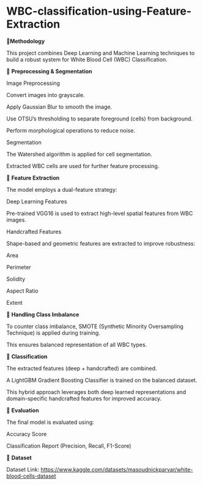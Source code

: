 # WBC-classification-using-Feature-Extraction
📌**Methodology**

This project combines Deep Learning and Machine Learning techniques to build a robust system for White Blood Cell (WBC) Classification.

🔹 **Preprocessing & Segmentation**

Image Preprocessing

Convert images into grayscale.

Apply Gaussian Blur to smooth the image.

Use OTSU’s thresholding to separate foreground (cells) from background.

Perform morphological operations to reduce noise.

Segmentation

The Watershed algorithm is applied for cell segmentation.

Extracted WBC cells are used for further feature processing.

🔹 **Feature Extraction**

The model employs a dual-feature strategy:

Deep Learning Features

Pre-trained VGG16 is used to extract high-level spatial features from WBC images.

Handcrafted Features

Shape-based and geometric features are extracted to improve robustness:

Area

Perimeter

Solidity

Aspect Ratio

Extent

🔹 **Handling Class Imbalance**

To counter class imbalance, SMOTE (Synthetic Minority Oversampling Technique) is applied during training.

This ensures balanced representation of all WBC types.

🔹 **Classification**

The extracted features (deep + handcrafted) are combined.

A LightGBM Gradient Boosting Classifier is trained on the balanced dataset.

This hybrid approach leverages both deep learned representations and domain-specific handcrafted features for improved accuracy.

🔹 **Evaluation**

The final model is evaluated using:

Accuracy Score

Classification Report (Precision, Recall, F1-Score)

🔹 **Dataset**

Dataset Link: https://www.kaggle.com/datasets/masoudnickparvar/white-blood-cells-dataset
